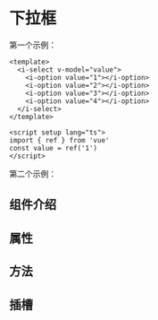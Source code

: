 # 下拉框

第一个示例：

```vue preview
<template>
  <i-select v-model="value">
    <i-option value="1"></i-option>
    <i-option value="2"></i-option>
    <i-option value="3"></i-option>
    <i-option value="4"></i-option>
  </i-select>
</template>

<script setup lang="ts">
import { ref } from 'vue'
const value = ref('1')
</script>
```

第二个示例：

## 组件介绍

## 属性

## 方法

## 插槽
